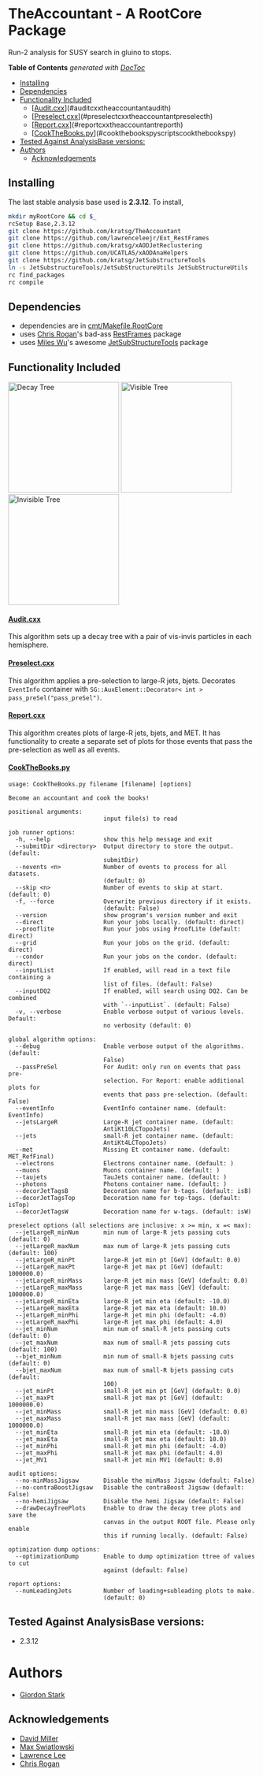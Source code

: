 # TheAccountant - A RootCore Package

Run-2 analysis for SUSY search in gluino to stops.

<!-- START doctoc generated TOC please keep comment here to allow auto update -->
<!-- DON'T EDIT THIS SECTION, INSTEAD RE-RUN doctoc TO UPDATE -->
**Table of Contents**  *generated with [DocToc](https://github.com/thlorenz/doctoc)*

  - [Installing](#installing)
  - [Dependencies](#dependencies)
  - [Functionality Included](#functionality-included)
      - [[Audit.cxx](TheAccountant/Audit.h)](#auditcxxtheaccountantaudith)
      - [[Preselect.cxx](TheAccountant/Preselect.h)](#preselectcxxtheaccountantpreselecth)
      - [[Report.cxx](TheAccountant/Report.h)](#reportcxxtheaccountantreporth)
      - [[CookTheBooks.py](scripts/CookTheBooks.py)](#cookthebookspyscriptscookthebookspy)
  - [Tested Against AnalysisBase versions:](#tested-against-analysisbase-versions)
- [Authors](#authors)
  - [Acknowledgements](#acknowledgements)

<!-- END doctoc generated TOC please keep comment here to allow auto update -->


## Installing
The last stable analysis base used is **2.3.12**. To install,
```bash
mkdir myRootCore && cd $_
rcSetup Base,2.3.12
git clone https://github.com/kratsg/TheAccountant
git clone https://github.com/lawrenceleejr/Ext_RestFrames
git clone https://github.com/kratsg/xAODJetReclustering
git clone https://github.com/UCATLAS/xAODAnaHelpers
git clone https://github.com/kratsg/JetSubstructureTools
ln -s JetSubstructureTools/JetSubStructureUtils JetSubStructureUtils
rc find_packages
rc compile
```

## Dependencies
 - dependencies are in [cmt/Makefile.RootCore](cmt/Makefile.RootCore)
 - uses [Chris Rogan](https://github.com/crogan)'s bad-ass [RestFrames](https://github.com/crogan/RestFrames) package
 - uses [Miles Wu](https://github.com/mileswu)'s awesome [JetSubStructureTools](https://github.com/mileswu/JetSubstructureTools) package

## Functionality Included

<img src="https://github.com/kratsg/TheAccountant/raw/master/img/decayTree.png?raw=true" alt="Decay Tree" width="225" />
<img src="https://github.com/kratsg/TheAccountant/raw/master/img/visTree.png?raw=true" alt="Visible Tree" width="225" />
<img src="https://github.com/kratsg/TheAccountant/raw/master/img/invTree.png?raw=true" alt="Invisible Tree" width="225" />

#### [Audit.cxx](TheAccountant/Audit.h)

This algorithm sets up a decay tree with a pair of vis-invis particles in each hemisphere.

#### [Preselect.cxx](TheAccountant/Preselect.h)

This algorithm applies a pre-selection to large-R jets, bjets. Decorates `EventInfo` container with `SG::AuxElement::Decorator< int > pass_preSel("pass_preSel")`.

#### [Report.cxx](TheAccountant/Report.h)

This algorithm creates plots of large-R jets, bjets, and MET. It has functionality to create a separate set of plots for those events that pass the pre-selection as well as all events.

#### [CookTheBooks.py](scripts/CookTheBooks.py)
```
usage: CookTheBooks.py filename [filename] [options]

Become an accountant and cook the books!

positional arguments:
                           input file(s) to read

job runner options:
  -h, --help               show this help message and exit
  --submitDir <directory>  Output directory to store the output. (default:
                           submitDir)
  --nevents <n>            Number of events to process for all datasets.
                           (default: 0)
  --skip <n>               Number of events to skip at start. (default: 0)
  -f, --force              Overwrite previous directory if it exists.
                           (default: False)
  --version                show program's version number and exit
  --direct                 Run your jobs locally. (default: direct)
  --prooflite              Run your jobs using ProofLite (default: direct)
  --grid                   Run your jobs on the grid. (default: direct)
  --condor                 Run your jobs on the condor. (default: direct)
  --inputList              If enabled, will read in a text file containing a
                           list of files. (default: False)
  --inputDQ2               If enabled, will search using DQ2. Can be combined
                           with `--inputList`. (default: False)
  -v, --verbose            Enable verbose output of various levels. Default:
                           no verbosity (default: 0)

global algorithm options:
  --debug                  Enable verbose output of the algorithms. (default:
                           False)
  --passPreSel             For Audit: only run on events that pass pre-
                           selection. For Report: enable additional plots for
                           events that pass pre-selection. (default: False)
  --eventInfo              EventInfo container name. (default: EventInfo)
  --jetsLargeR             Large-R jet container name. (default:
                           AntiKt10LCTopoJets)
  --jets                   small-R jet container name. (default:
                           AntiKt4LCTopoJets)
  --met                    Missing Et container name. (default: MET_RefFinal)
  --electrons              Electrons container name. (default: )
  --muons                  Muons container name. (default: )
  --taujets                TauJets container name. (default: )
  --photons                Photons container name. (default: )
  --decorJetTagsB          Decoration name for b-tags. (default: isB)
  --decorJetTagsTop        Decoration name for top-tags. (default: isTop)
  --decorJetTagsW          Decoration name for w-tags. (default: isW)

preselect options (all selections are inclusive: x >= min, x =< max):
  --jetLargeR_minNum       min num of large-R jets passing cuts (default: 0)
  --jetLargeR_maxNum       max num of large-R jets passing cuts (default: 100)
  --jetLargeR_minPt        large-R jet min pt [GeV] (default: 0.0)
  --jetLargeR_maxPt        large-R jet max pt [GeV] (default: 1000000.0)
  --jetLargeR_minMass      large-R jet min mass [GeV] (default: 0.0)
  --jetLargeR_maxMass      large-R jet max mass [GeV] (default: 1000000.0)
  --jetLargeR_minEta       large-R jet min eta (default: -10.0)
  --jetLargeR_maxEta       large-R jet max eta (default: 10.0)
  --jetLargeR_minPhi       large-R jet min phi (default: -4.0)
  --jetLargeR_maxPhi       large-R jet max phi (default: 4.0)
  --jet_minNum             min num of small-R jets passing cuts (default: 0)
  --jet_maxNum             max num of small-R jets passing cuts (default: 100)
  --bjet_minNum            min num of small-R bjets passing cuts (default: 0)
  --bjet_maxNum            max num of small-R bjets passing cuts (default:
                           100)
  --jet_minPt              small-R jet min pt [GeV] (default: 0.0)
  --jet_maxPt              small-R jet max pt [GeV] (default: 1000000.0)
  --jet_minMass            small-R jet min mass [GeV] (default: 0.0)
  --jet_maxMass            small-R jet max mass [GeV] (default: 1000000.0)
  --jet_minEta             small-R jet min eta (default: -10.0)
  --jet_maxEta             small-R jet max eta (default: 10.0)
  --jet_minPhi             small-R jet min phi (default: -4.0)
  --jet_maxPhi             small-R jet max phi (default: 4.0)
  --jet_MV1                small-R jet min MV1 (default: 0.0)

audit options:
  --no-minMassJigsaw       Disable the minMass Jigsaw (default: False)
  --no-contraBoostJigsaw   Disable the contraBoost Jigsaw (default: False)
  --no-hemiJigsaw          Disable the hemi Jigsaw (default: False)
  --drawDecayTreePlots     Enable to draw the decay tree plots and save the
                           canvas in the output ROOT file. Please only enable
                           this if running locally. (default: False)

optimization dump options:
  --optimizationDump       Enable to dump optimization ttree of values to cut
                           against (default: False)

report options:
  --numLeadingJets         Number of leading+subleading plots to make.
                           (default: 0)
```

## Tested Against AnalysisBase versions:
 - 2.3.12

# Authors
- [Giordon Stark](https://github.com/kratsg)

## Acknowledgements
- [David Miller](https://github.com/fizisist)
- [Max Swiatlowski](https://github.com/mswiatlo)
- [Lawrence Lee](https://github.com/lawrenceleejr)
- [Chris Rogan](https://github.com/crogan)

